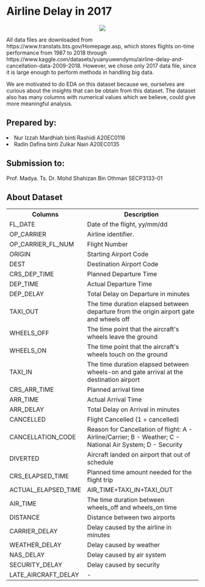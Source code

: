 <h1>Airline Delay in 2017</h1>

<p align="center">
  <img src="https://www.thetimes.co.uk/imageserver/image/%2Fmethode%2Fsundaytimes%2Fprod%2Fweb%2Fbin%2Fa919ce06-72b3-11eb-b6bc-1d2ce6b7b794.jpg?crop=2250%2C1266%2C0%2C117" />
</p>
All data files are downloaded from https://www.transtats.bts.gov/Homepage.asp, which stores flights on-time performance from 1987 to 2018 through https://www.kaggle.com/datasets/yuanyuwendymu/airline-delay-and-cancellation-data-2009-2018. However, we chose only 2017 data file, since it is large enough to perform methods in handling big data.

We are motivated to do EDA on this dataset because we, ourselves are curious about the insights that can be obtain from this dataset. The dataset also has many columns with numerical values which we believe, could give more meaningful analysis.

<h2>Prepared by:</h2>
<li>Nur Izzah Mardhiah binti Rashidi A20EC0116</li>
<li>Radin Dafina binti Zulkar Nain A20EC0135</li>

<h2>Submission to:</h2>
Prof. Madya. Ts. Dr. Mohd Shahizan Bin Othman
SECP3133-01

<h2>About Dataset</h2>
<table>
  <tr>
    <th>Columns</th>
    <th>Description</th>
  </tr>
  <tr>
    <td>FL_DATE</td>
    <td>Date of the flight, yy/mm/dd</td>
  </tr>
  <tr>
    <td>OP_CARRIER</td>
    <td>Airline identifier.</td>
  </tr>
  <tr>
    <td>OP_CARRIER_FL_NUM</td>
    <td>Flight Number</td>
  </tr>
  <tr>
    <td>ORIGIN</td>
    <td>Starting Airport Code</td>
  </tr>
  <tr>
    <td>DEST</td>
    <td>Destination Airport Code</td>
  </tr>
  <tr>
    <td>CRS_DEP_TIME</td>
    <td>Planned Departure Time</td>
  </tr>
    <tr>
    <td>DEP_TIME</td>
    <td>Actual Departure Time</td>
  </tr>
    <tr>
    <td>DEP_DELAY</td>
    <td>Total Delay on Departure in minutes</td>
  </tr>
    <tr>
    <td>TAXI_OUT</td>
    <td>The time duration elapsed between departure from the origin airport gate and wheels off</td>
  </tr>
  <tr>
    <td>WHEELS_OFF</td>
    <td>The time point that the aircraft's wheels leave the ground</td>
  </tr>
  <tr>
    <td>WHEELS_ON</td>
    <td>The time point that the aircraft's wheels touch on the ground</td>
  </tr>
  <tr>
    <td>TAXI_IN</td>
    <td>The time duration elapsed between wheels-on and gate arrival at the destination airport</td>
  </tr>
  <tr>
    <td>CRS_ARR_TIME</td>
    <td>Planned arrival time</td>
  </tr>
  <tr>
    <td>ARR_TIME</td>
    <td>Actual Arrival Time</td>
  </tr>
  <tr>
    <td>ARR_DELAY</td>
    <td>Total Delay on Arrival in minutes</td>
  </tr>
    <tr>
    <td>CANCELLED</td>
    <td>Flight Cancelled (1 = cancelled)</td>
  </tr>
    <tr>
    <td>CANCELLATION_CODE</td>
    <td>Reason for Cancellation of flight: A - Airline/Carrier; B - Weather; C - National Air System; D - Security</td>
  </tr>
    <tr>
    <td>DIVERTED</td>
    <td>Aircraft landed on airport that out of schedule</td>
  </tr>
    <tr>
    <td>CRS_ELAPSED_TIME</td>
    <td>Planned time amount needed for the flight trip</td>
  </tr>
    <tr>
    <td>ACTUAL_ELAPSED_TIME</td>
    <td>AIR_TIME+TAXI_IN+TAXI_OUT</td>
  </tr>
    <tr>
    <td>AIR_TIME</td>
    <td>The time duration between wheels_off and wheels_on time</td>
  </tr>
    <tr>
    <td>DISTANCE</td>
    <td>Distance between two airports</td>
  </tr>
  <tr>
    <td>CARRIER_DELAY</td>
    <td>Delay caused by the airline in minutes</td>
  </tr>
  <tr>
    <td>WEATHER_DELAY</td>
    <td>Delay caused by weather</td>
  </tr>
  <tr>
    <td>NAS_DELAY</td>
    <td>Delay caused by air system</td>
  </tr>
  <tr>
    <td>SECURITY_DELAY</td>
    <td>Delay caused by security</td>
  </tr>
  <tr>
    <td>LATE_AIRCRAFT_DELAY</td>
    <td>-</td>
  </tr>

    
</table>

